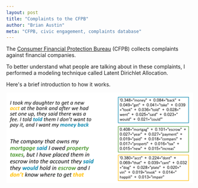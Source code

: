 ```yaml
---
layout: post
title: "Complaints to the CFPB"
author: "Brian Austin"
meta: "CFPB, civic engagement, complaints database"
---
```

The [Consumer Financial Protection Bureau](https://www.consumerfinance.gov/) (CFPB) collects complaints against financial companies.

To better understand what people are talking about in these complaints, I performed a modeling technique called Latent Dirichlet Allocation.

Here's a brief introduction to how it works.

![](../images/conceptual_topic_modeling.png)
